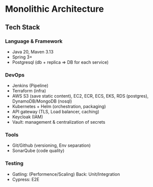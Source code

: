 # Monolithic Architecture

## Tech Stack
### Language & Framework
- Java 20, Maven 3.13
- Spring 3+
- Postgresql (db + replica => DB for each service)

### DevOps
- Jenkins (Pipeline)
- Terraform (infra)
- AWS S3 (save static content), EC2, ECR, ECS, EKS, RDS (postgres), DynamoDB/MongoDB (nosql)
- Kubernetes + Helm (orchestration, packaging)
- API gateway (TLS, Load balancer, caching)
- Keycloak (IAM)
- Vault: management & centralization of secrets

### Tools
- Git/Github (versioning, Env separation)
- SonarQube (code quality)

### Testing
- Gatling: (Performence/Scaling)
  Back: Unit/Integration
- Cypress: E2E